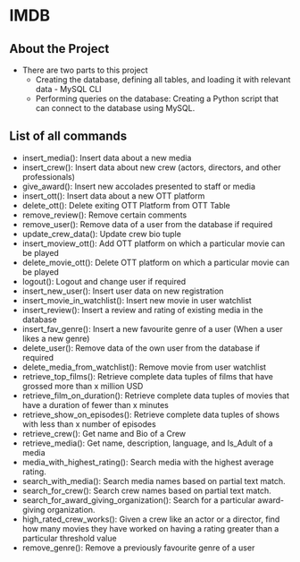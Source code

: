 # IMDB

## About the Project

- There are two parts to this project
  - Creating the database, defining all tables, and loading it with relevant data - MySQL CLI
  - Performing queries on the database: Creating a Python script that can connect to the database using MySQL. 

## List of all commands

* insert_media(): Insert data about a new media
* insert_crew(): Insert data about new crew (actors, directors, and other professionals)
* give_award(): Insert new accolades presented to staff or media
* insert_ott(): Insert data about a new OTT platform
* delete_ott(): Delete exiting OTT Platform from OTT Table
* remove_review(): Remove certain comments 
* remove_user(): Remove data of a user from the database if required
* update_crew_data(): Update crew bio tuple
* insert_moview_ott(): Add OTT platform on which a particular movie can be played
* delete_movie_ott(): Delete OTT platform on which a particular movie can be played
* logout(): Logout and change user if required 
* insert_new_user(): Insert user data on new registration
* insert_movie_in_watchlist(): Insert new movie in user watchlist
* insert_review(): Insert a review and rating of existing media in the database
* insert_fav_genre(): Insert a new favourite genre of a user (When a user likes a new genre)
* delete_user(): Remove data of the own user from the database if required
* delete_media_from_watchlist(): Remove movie from user watchlist
* retrieve_top_films(): Retrieve complete data tuples of films that have grossed more than x million USD
* retrieve_film_on_duration(): Retrieve complete data tuples of movies that have a duration of fewer than x minutes
* retrieve_show_on_episodes(): Retrieve complete data tuples of shows with less than x number of episodes
* retrieve_crew(): Get name and Bio of a Crew
* retrieve_media(): Get name, description, language, and Is_Adult of a media
* media_with_highest_rating(): Search media with the highest average rating.
* search_with_media(): Search media names based on partial text match.
* search_for_crew(): Search crew names based on partial text match.
* search_for_award_giving_organization(): Search for a particular award-giving organization.
* high_rated_crew_works(): Given a crew like an actor or a director, find how many movies they have worked on having a rating greater than a particular threshold value
* remove_genre(): Remove a previously favourite genre of a user 
